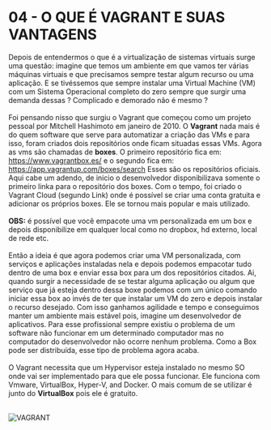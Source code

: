# 04 - O QUE É VAGRANT E SUAS VANTAGENS

Depois de entendermos o que é a virtualização de sistemas virtuais surge uma questão: imagine que temos um ambiente em que vamos ter várias máquinas virtuais e que precisamos sempre testar algum recurso ou uma aplicação. E se tivéssemos que sempre instalar uma Virtual Machine (VM) com um Sistema Operacional completo do zero sempre que surgir uma demanda dessas ? Complicado e demorado não é mesmo ? <br></br>
Foi pensando nisso que surgiu o Vagrant que começou como um projeto pessoal por Mitchell Hashimoto em janeiro de 2010. O **Vagrant** nada mais é do quem software que serve para automatizar a criação das VMs e para isso, foram criados dois repositórios onde ficam situadas essas VMs. Agora as vms são chamadas de **boxes**. O primeiro repositório fica em: https://www.vagrantbox.es/ e o segundo fica em: https://app.vagrantup.com/boxes/search Esses são os repositórios oficiais. Aqui cabe um adendo, de inicio o desenvolvedor disponibilizava somente o primeiro linka para o repositório dos boxes. Com o tempo, foi criado o Vagrant Cloud (segundo Link) onde é possível se criar uma conta gratuita e adicionar os próprios boxes. Ele se tornou mais popular e mais utilizado.<br></br>
**OBS:** é possível que você empacote uma vm personalizada em um box e depois disponibilize em qualquer local como no dropbox, hd externo, local de rede etc. <br></br> 
Então a ideia é que agora podemos criar uma VM personalizada, com serviços e aplicações instaladas nela e depois podemos empacotar tudo dentro de uma box e enviar essa box para um dos repositórios citados. Ai, quando surgir a necessidade de se testar alguma aplicação ou algum que serviço que já esteja dentro dessa boxe podemos com um único comando iniciar essa box ao invés de ter que instalar um VM do zero e depois instalar o recurso desejado. Com isso ganhamos agilidade e tempo e conseguimos manter um ambiente mais estável pois, imagine um desenvolvedor de aplicativos. Para esse profissional sempre existiu o problema de um software não funcionar em um determinado computador mas no computador do desenvolvedor não ocorre nenhum problema. Como a Box pode ser distribuída, esse tipo de problema agora acaba. <br></br>
O Vagrant necessita que um Hypervisor esteja instalado no mesmo SO onde vai ser implementado para que ele possa funcionar. Ele funciona com Vmware, VirtualBox, Hyper-V, and Docker. O mais comum de se utilizar é junto do **VirtualBox** pois ele é gratuito. <br></br>

![VAGRANT](Imagens/vagrant.png)<br></br>